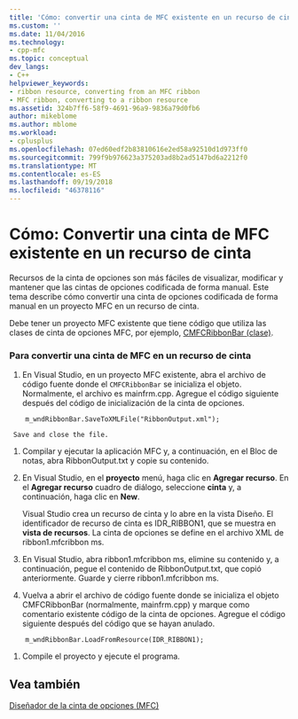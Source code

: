 ```yaml
---
title: 'Cómo: convertir una cinta de MFC existente en un recurso de cinta de opciones | Microsoft Docs'
ms.custom: ''
ms.date: 11/04/2016
ms.technology:
- cpp-mfc
ms.topic: conceptual
dev_langs:
- C++
helpviewer_keywords:
- ribbon resource, converting from an MFC ribbon
- MFC ribbon, converting to a ribbon resource
ms.assetid: 324b7ff6-58f9-4691-96a9-9836a79d0fb6
author: mikeblome
ms.author: mblome
ms.workload:
- cplusplus
ms.openlocfilehash: 07ed60edf2b83810616e2ed58a92510d1d973ff0
ms.sourcegitcommit: 799f9b976623a375203ad8b2ad5147bd6a2212f0
ms.translationtype: MT
ms.contentlocale: es-ES
ms.lasthandoff: 09/19/2018
ms.locfileid: "46378116"
---
```

# <a name="how-to-convert-an-existing-mfc-ribbon-to-a-ribbon-resource"></a>Cómo: Convertir una cinta de MFC existente en un recurso de cinta

Recursos de la cinta de opciones son más fáciles de visualizar, modificar y mantener que las cintas de opciones codificada de forma manual. Este tema describe cómo convertir una cinta de opciones codificada de forma manual en un proyecto MFC en un recurso de cinta.

Debe tener un proyecto MFC existente que tiene código que utiliza las clases de cinta de opciones MFC, por ejemplo, [CMFCRibbonBar (clase)](../mfc/reference/cmfcribbonbar-class.md).

### <a name="to-convert-an-mfc-ribbon-to-a-ribbon-resource"></a>Para convertir una cinta de MFC en un recurso de cinta

1. En Visual Studio, en un proyecto MFC existente, abra el archivo de código fuente donde el `CMFCRibbonBar` se inicializa el objeto. Normalmente, el archivo es mainfrm.cpp. Agregue el código siguiente después del código de inicialización de la cinta de opciones.

```
    m_wndRibbonBar.SaveToXMLFile("RibbonOutput.xml");

```

     Save and close the file.

1. Compilar y ejecutar la aplicación MFC y, a continuación, en el Bloc de notas, abra RibbonOutput.txt y copie su contenido.

1. En Visual Studio, en el **proyecto** menú, haga clic en **Agregar recurso**. En el **Agregar recurso** cuadro de diálogo, seleccione **cinta** y, a continuación, haga clic en **New**.

     Visual Studio crea un recurso de cinta y lo abre en la vista Diseño. El identificador de recurso de cinta es IDR_RIBBON1, que se muestra en **vista de recursos**. La cinta de opciones se define en el archivo XML de ribbon1.mfcribbon ms.

1. En Visual Studio, abra ribbon1.mfcribbon ms, elimine su contenido y, a continuación, pegue el contenido de RibbonOutput.txt, que copió anteriormente. Guarde y cierre ribbon1.mfcribbon ms.

1. Vuelva a abrir el archivo de código fuente donde se inicializa el objeto CMFCRibbonBar (normalmente, mainfrm.cpp) y marque como comentario existente código de la cinta de opciones. Agregue el código siguiente después del código que se hayan anulado.

```
    m_wndRibbonBar.LoadFromResource(IDR_RIBBON1);

```

1. Compile el proyecto y ejecute el programa.

## <a name="see-also"></a>Vea también

[Diseñador de la cinta de opciones (MFC)](../mfc/ribbon-designer-mfc.md)

